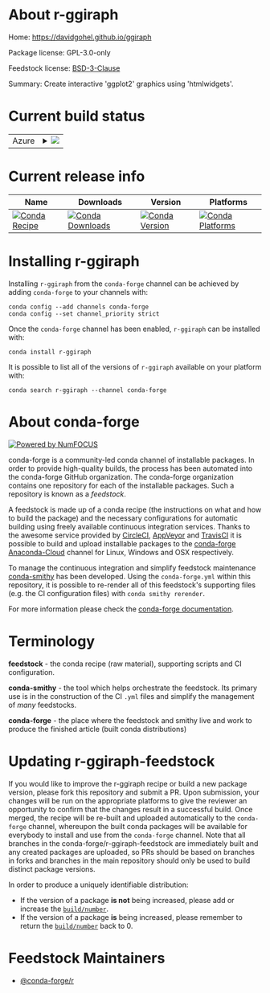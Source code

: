 About r-ggiraph
===============

Home: https://davidgohel.github.io/ggiraph

Package license: GPL-3.0-only

Feedstock license: [BSD-3-Clause](https://github.com/conda-forge/r-ggiraph-feedstock/blob/master/LICENSE.txt)

Summary: Create interactive 'ggplot2' graphics using 'htmlwidgets'.

Current build status
====================


<table>
    
  <tr>
    <td>Azure</td>
    <td>
      <details>
        <summary>
          <a href="https://dev.azure.com/conda-forge/feedstock-builds/_build/latest?definitionId=3389&branchName=master">
            <img src="https://dev.azure.com/conda-forge/feedstock-builds/_apis/build/status/r-ggiraph-feedstock?branchName=master">
          </a>
        </summary>
        <table>
          <thead><tr><th>Variant</th><th>Status</th></tr></thead>
          <tbody><tr>
              <td>linux_64_r_base4.0</td>
              <td>
                <a href="https://dev.azure.com/conda-forge/feedstock-builds/_build/latest?definitionId=3389&branchName=master">
                  <img src="https://dev.azure.com/conda-forge/feedstock-builds/_apis/build/status/r-ggiraph-feedstock?branchName=master&jobName=linux&configuration=linux_64_r_base4.0" alt="variant">
                </a>
              </td>
            </tr><tr>
              <td>linux_64_r_base4.1</td>
              <td>
                <a href="https://dev.azure.com/conda-forge/feedstock-builds/_build/latest?definitionId=3389&branchName=master">
                  <img src="https://dev.azure.com/conda-forge/feedstock-builds/_apis/build/status/r-ggiraph-feedstock?branchName=master&jobName=linux&configuration=linux_64_r_base4.1" alt="variant">
                </a>
              </td>
            </tr><tr>
              <td>osx_64_r_base4.0</td>
              <td>
                <a href="https://dev.azure.com/conda-forge/feedstock-builds/_build/latest?definitionId=3389&branchName=master">
                  <img src="https://dev.azure.com/conda-forge/feedstock-builds/_apis/build/status/r-ggiraph-feedstock?branchName=master&jobName=osx&configuration=osx_64_r_base4.0" alt="variant">
                </a>
              </td>
            </tr><tr>
              <td>osx_64_r_base4.1</td>
              <td>
                <a href="https://dev.azure.com/conda-forge/feedstock-builds/_build/latest?definitionId=3389&branchName=master">
                  <img src="https://dev.azure.com/conda-forge/feedstock-builds/_apis/build/status/r-ggiraph-feedstock?branchName=master&jobName=osx&configuration=osx_64_r_base4.1" alt="variant">
                </a>
              </td>
            </tr><tr>
              <td>win_64_r_base4.0</td>
              <td>
                <a href="https://dev.azure.com/conda-forge/feedstock-builds/_build/latest?definitionId=3389&branchName=master">
                  <img src="https://dev.azure.com/conda-forge/feedstock-builds/_apis/build/status/r-ggiraph-feedstock?branchName=master&jobName=win&configuration=win_64_r_base4.0" alt="variant">
                </a>
              </td>
            </tr><tr>
              <td>win_64_r_base4.1</td>
              <td>
                <a href="https://dev.azure.com/conda-forge/feedstock-builds/_build/latest?definitionId=3389&branchName=master">
                  <img src="https://dev.azure.com/conda-forge/feedstock-builds/_apis/build/status/r-ggiraph-feedstock?branchName=master&jobName=win&configuration=win_64_r_base4.1" alt="variant">
                </a>
              </td>
            </tr>
          </tbody>
        </table>
      </details>
    </td>
  </tr>
</table>

Current release info
====================

| Name | Downloads | Version | Platforms |
| --- | --- | --- | --- |
| [![Conda Recipe](https://img.shields.io/badge/recipe-r--ggiraph-green.svg)](https://anaconda.org/conda-forge/r-ggiraph) | [![Conda Downloads](https://img.shields.io/conda/dn/conda-forge/r-ggiraph.svg)](https://anaconda.org/conda-forge/r-ggiraph) | [![Conda Version](https://img.shields.io/conda/vn/conda-forge/r-ggiraph.svg)](https://anaconda.org/conda-forge/r-ggiraph) | [![Conda Platforms](https://img.shields.io/conda/pn/conda-forge/r-ggiraph.svg)](https://anaconda.org/conda-forge/r-ggiraph) |

Installing r-ggiraph
====================

Installing `r-ggiraph` from the `conda-forge` channel can be achieved by adding `conda-forge` to your channels with:

```
conda config --add channels conda-forge
conda config --set channel_priority strict
```

Once the `conda-forge` channel has been enabled, `r-ggiraph` can be installed with:

```
conda install r-ggiraph
```

It is possible to list all of the versions of `r-ggiraph` available on your platform with:

```
conda search r-ggiraph --channel conda-forge
```


About conda-forge
=================

[![Powered by
NumFOCUS](https://img.shields.io/badge/powered%20by-NumFOCUS-orange.svg?style=flat&colorA=E1523D&colorB=007D8A)](https://numfocus.org)

conda-forge is a community-led conda channel of installable packages.
In order to provide high-quality builds, the process has been automated into the
conda-forge GitHub organization. The conda-forge organization contains one repository
for each of the installable packages. Such a repository is known as a *feedstock*.

A feedstock is made up of a conda recipe (the instructions on what and how to build
the package) and the necessary configurations for automatic building using freely
available continuous integration services. Thanks to the awesome service provided by
[CircleCI](https://circleci.com/), [AppVeyor](https://www.appveyor.com/)
and [TravisCI](https://travis-ci.com/) it is possible to build and upload installable
packages to the [conda-forge](https://anaconda.org/conda-forge)
[Anaconda-Cloud](https://anaconda.org/) channel for Linux, Windows and OSX respectively.

To manage the continuous integration and simplify feedstock maintenance
[conda-smithy](https://github.com/conda-forge/conda-smithy) has been developed.
Using the ``conda-forge.yml`` within this repository, it is possible to re-render all of
this feedstock's supporting files (e.g. the CI configuration files) with ``conda smithy rerender``.

For more information please check the [conda-forge documentation](https://conda-forge.org/docs/).

Terminology
===========

**feedstock** - the conda recipe (raw material), supporting scripts and CI configuration.

**conda-smithy** - the tool which helps orchestrate the feedstock.
                   Its primary use is in the construction of the CI ``.yml`` files
                   and simplify the management of *many* feedstocks.

**conda-forge** - the place where the feedstock and smithy live and work to
                  produce the finished article (built conda distributions)


Updating r-ggiraph-feedstock
============================

If you would like to improve the r-ggiraph recipe or build a new
package version, please fork this repository and submit a PR. Upon submission,
your changes will be run on the appropriate platforms to give the reviewer an
opportunity to confirm that the changes result in a successful build. Once
merged, the recipe will be re-built and uploaded automatically to the
`conda-forge` channel, whereupon the built conda packages will be available for
everybody to install and use from the `conda-forge` channel.
Note that all branches in the conda-forge/r-ggiraph-feedstock are
immediately built and any created packages are uploaded, so PRs should be based
on branches in forks and branches in the main repository should only be used to
build distinct package versions.

In order to produce a uniquely identifiable distribution:
 * If the version of a package **is not** being increased, please add or increase
   the [``build/number``](https://docs.conda.io/projects/conda-build/en/latest/resources/define-metadata.html#build-number-and-string).
 * If the version of a package **is** being increased, please remember to return
   the [``build/number``](https://docs.conda.io/projects/conda-build/en/latest/resources/define-metadata.html#build-number-and-string)
   back to 0.

Feedstock Maintainers
=====================

* [@conda-forge/r](https://github.com/conda-forge/r/)

